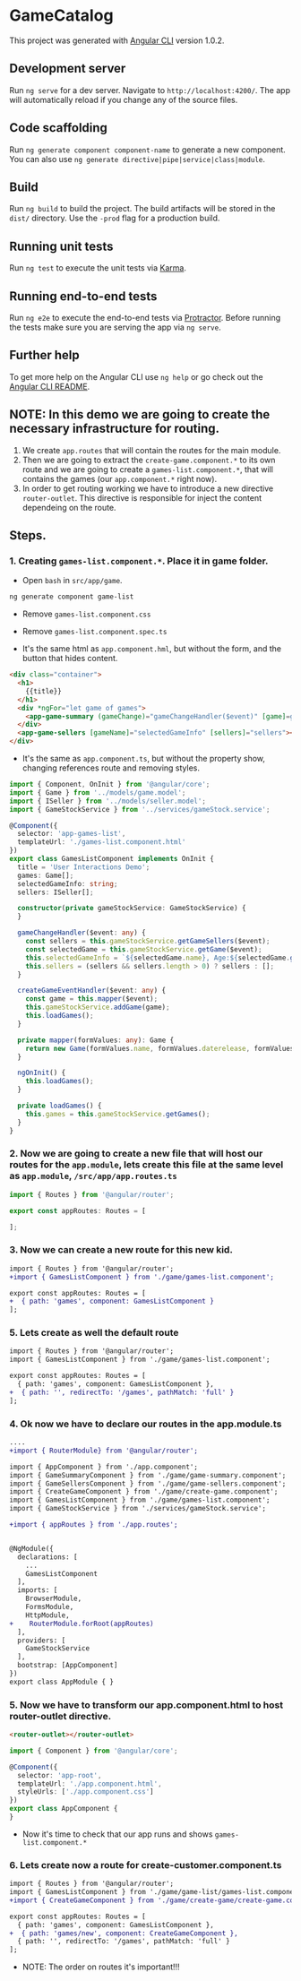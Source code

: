 # GameCatalog

This project was generated with [Angular CLI](https://github.com/angular/angular-cli) version 1.0.2.

## Development server

Run `ng serve` for a dev server. Navigate to `http://localhost:4200/`. The app will automatically reload if you change any of the source files.

## Code scaffolding

Run `ng generate component component-name` to generate a new component. You can also use `ng generate directive|pipe|service|class|module`.

## Build

Run `ng build` to build the project. The build artifacts will be stored in the `dist/` directory. Use the `-prod` flag for a production build.

## Running unit tests

Run `ng test` to execute the unit tests via [Karma](https://karma-runner.github.io).

## Running end-to-end tests

Run `ng e2e` to execute the end-to-end tests via [Protractor](http://www.protractortest.org/).
Before running the tests make sure you are serving the app via `ng serve`.

## Further help

To get more help on the Angular CLI use `ng help` or go check out the [Angular CLI README](https://github.com/angular/angular-cli/blob/master/README.md).

## NOTE: In this demo we are going to create the necessary infrastructure for routing.

1. We create `app.routes` that will contain the routes for the main module.
2. Then we are going to extract the `create-game.component.*` to its own route and we are going to create a  `games-list.component.*`, that will contains the games (our `app.component.*` right now).
3. In order to get routing working we have to introduce a new directive `router-outlet`. This directive is responsible for inject the content dependeing on the route.

## Steps.

### 1. Creating `games-list.component.*`. Place it in game folder.

* Open `bash` in `src/app/game`.

```bash
ng generate component game-list
```
* Remove `games-list.component.css`
* Remove `games-list.component.spec.ts`

* It's the same html as `app.component.hml`, but without the form, and the button that hides content.
```html
<div class="container">
  <h1>
    {{title}}
  </h1>
  <div *ngFor="let game of games">
    <app-game-summary (gameChange)="gameChangeHandler($event)" [game]=game></app-game-summary>
  </div>
  <app-game-sellers [gameName]="selectedGameInfo" [sellers]="sellers"></app-game-sellers>
</div>
```
* It's the same as `app.component.ts`, but without the property show, changing references route and removing styles.
```typescript
import { Component, OnInit } from '@angular/core';
import { Game } from '../models/game.model';
import { ISeller } from '../models/seller.model';
import { GameStockService } from '../services/gameStock.service';

@Component({
  selector: 'app-games-list',
  templateUrl: './games-list.component.html'
})
export class GamesListComponent implements OnInit {
  title = 'User Interactions Demo';
  games: Game[];
  selectedGameInfo: string;
  sellers: ISeller[];

  constructor(private gameStockService: GameStockService) {
  }

  gameChangeHandler($event: any) {
    const sellers = this.gameStockService.getGameSellers($event);
    const selectedGame = this.gameStockService.getGame($event);
    this.selectedGameInfo = `${selectedGame.name}, Age:${selectedGame.getYearsFromRelease()}`;
    this.sellers = (sellers && sellers.length > 0) ? sellers : [];
  }

  createGameEventHandler($event: any) {
    const game = this.mapper($event);
    this.gameStockService.addGame(game);
    this.loadGames();
  }

  private mapper(formValues: any): Game {
    return new Game(formValues.name, formValues.daterelease, formValues.imageurl);
  }

  ngOnInit() {
    this.loadGames();
  }

  private loadGames() {
    this.games = this.gameStockService.getGames();
  }
}
```

### 2. Now we are going to create a new file that will host our routes for the `app.module`, lets create this file at the same level as `app.module`, `/src/app/app.routes.ts`

```typescript
import { Routes } from '@angular/router';

export const appRoutes: Routes = [

];
```

### 3. Now we can create a new route for this new kid.

```diff
import { Routes } from '@angular/router';
+import { GamesListComponent } from './game/games-list.component';

export const appRoutes: Routes = [
+  { path: 'games', component: GamesListComponent }
];
```

### 5. Lets create as well the default route

```diff
import { Routes } from '@angular/router';
import { GamesListComponent } from './game/games-list.component';

export const appRoutes: Routes = [
  { path: 'games', component: GamesListComponent },
+  { path: '', redirectTo: '/games', pathMatch: 'full' }
];

```
### 4. Ok now we have to declare our routes in the app.module.ts

```diff
....
+import { RouterModule} from '@angular/router';

import { AppComponent } from './app.component';
import { GameSummaryComponent } from './game/game-summary.component';
import { GameSellersComponent } from './game/game-sellers.component';
import { CreateGameComponent } from './game/create-game.component';
import { GamesListComponent } from './game/games-list.component';
import { GameStockService } from './services/gameStock.service';

+import { appRoutes } from './app.routes';


@NgModule({
  declarations: [
    ...
    GamesListComponent
  ],
  imports: [
    BrowserModule,
    FormsModule,
    HttpModule,
+    RouterModule.forRoot(appRoutes)
  ],
  providers: [
    GameStockService
  ],
  bootstrap: [AppComponent]
})
export class AppModule { }

```

### 5. Now we have to transform our app.component.html to host router-outlet directive.

```html
<router-outlet></router-outlet>
```

```typescript
import { Component } from '@angular/core';

@Component({
  selector: 'app-root',
  templateUrl: './app.component.html',
  styleUrls: ['./app.component.css']
})
export class AppComponent {
}
```

* Now it's time to check that our app runs and shows `games-list.component.*`

### 6. Lets create now a route for create-customer.component.ts

``` diff
import { Routes } from '@angular/router';
import { GamesListComponent } from './game/game-list/games-list.component';
+import { CreateGameComponent } from './game/create-game/create-game.component';

export const appRoutes: Routes = [
  { path: 'games', component: GamesListComponent },
+  { path: 'games/new', component: CreateGameComponent },
  { path: '', redirectTo: '/games', pathMatch: 'full' }
];
```
* NOTE: The order on routes it's important!!!
